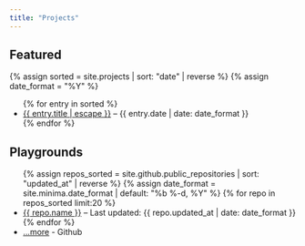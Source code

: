 ```yaml
---
title: "Projects"
---
```


## Featured

{% assign sorted = site.projects | sort: "date" | reverse %}
{% assign date_format = "%Y" %}
<ul>
  {% for entry in sorted %}
    <li>
      <a href="{{ entry.url | relative_url }}">{{ entry.title | escape }}</a>
      <span class="post-meta"> – {{ entry.date | date: date_format }}</span>
    </li>
  {% endfor %}
</ul>

## Playgrounds

<ul>
{% assign repos_sorted = site.github.public_repositories | sort: "updated_at" | reverse %}
{% assign date_format = site.minima.date_format | default: "%b %-d, %Y" %}
{% for repo in repos_sorted limit:20 %}
  <li>
    <a href="{{ repo.html_url }}">{{ repo.name }}</a>
    <span class="post-meta"> – Last updated: {{ repo.updated_at | date: date_format }}</span>
  </li>
{% endfor %}
  <li>
    <a href="https://github.com/fsferrara?tab=repositories">...more</a>
    <span class="post-meta"> - Github</span>
  </li>
</ul>
